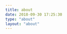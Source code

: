 ```yaml
---
title: about
date: 2018-09-30 17:25:30
type: "about"
layout: "about"
---
```

<meta name="referrer" content="no-referrer" />

